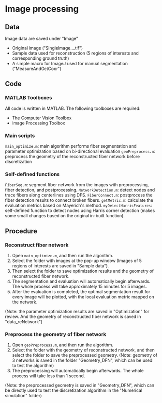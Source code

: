 # Image processing

## Data
Image data are saved under "Image" 
- Original image ("SingleImage....tif")
- Sample data used for reconstruction (5 regions of interests and corresponding ground truth)
- A simple macro for ImageJ used for manual segmentation ("MeasureAndGetCoor")
    

## Code

### MATLAB Toolboxes

All code is written in MATLAB. The following toolboxes are required:
- The Computer Vision Toolbox
- Image Processing Toolbox

### Main scripts

`main_optimize.m`: main algorithm performs fiber segmentation and parameter optimization based on bi-directional evaluation
`geoPreprocess.m`: preprocess the geometry of the reconstructed fiber network before discretization

### Self-defined functions

`FiberSeg.m`: segment fiber network from the images with preprocessing, fiber detection, and postprocessing.
`NetworkDetection.m`: detect nodes and trace fibers along centerlines using DFS.
`FiberConnect.m`: postprocess the fiber detection results to connect broken fibers.
`getMetric.m`: calculate the evaluation metrics based on Mayerich's method.
`myDetectHarrisFeatures`: self-defined function to detect nodes using Harris corner detection (makes some small changes based on the original in-built function).


## Procedure

### Reconstruct fiber network

1. Open `main_optimize.m`, and then run the algorithm.
2. Select the folder with images at the pop-up window (Images of 5 regions of interests are saved in "Sample data").
3. Then select the folder to save optimization results and the geometry of reconstructed fiber network.
4. The segmentation and evaluation will automatically begin afterwards. The whole process will take approximately 15 minutes for 5 images.
5. After the evaluation is completed, the optimal segmentation result for every image will be plotted, with the local evaluation metric mapped on the network.

(Note: the parameter optimization results are saved in "Optimization" for review. And the geometry of reconstructed fiber network is saved in "data_reNetwork")

### Preprocess the geometry of fiber network

1. Open `geoPreprocess.m`, and then run the algorithm.
2. Select the folder with the geometry of reconstructed network, and then select the folder to save the preprocessed geometry.
(Note: geometry of 3 networks is saved in the folder "Geometry_DFN", which can be used to test the algorithm)
3. The preprocessing will automatically begin afterwards. The whole process will take less than 1 second.

(Note: the preprocessed geometry is saved in "Geometry_DFN", which can be directly used to test the discretization algorithm in the "Numerical simulation" folder)
